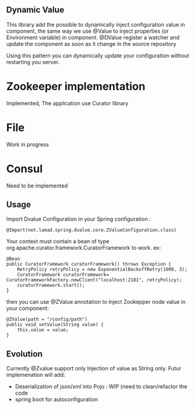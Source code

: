 ## Dynamic Value

This library add the possible to dynamically inject configuration value in component, the same way we use @Value to inject properties (or Environment variable) in component.
@DValue register a watcher and update the component as soon as it change in the source repository

Using this pattern you can dynamically update your configuration without restarting you server.

# Zookeeper implementation
Implemented, The application use Curator library

# File
Work in progress

# Consul
Need to be implemented

## Usage
Import Dvalue Configuration in your Spring configuration :

```
@Import(net.lamad.spring.dvalue.core.ZValueConfiguration.class)
```

Your context must contain a bean of type org.apache.curator.framework.CuratorFramework to work.
ex:

```
@Bean
public CuratorFramework curatorFramework() throws Exception {
    RetryPolicy retryPolicy = new ExponentialBackoffRetry(1000, 3);
    CuratorFramework curatorFramework= CuratorFrameworkFactory.newClient("localhost:2181", retryPolicy);
    curatorFramework.start();
}
```

then you can use @ZValue annotation to inject Zookepper node value in your component:

```
@ZValue(path = "/config/path")
public void setValue(String value) {
    this.value = value;
}
```

## Evolution
Currently @Zvalue support only Injection of value as String only. Futur implemenation will add:

- Deserialization of json/xml into Pojo : WIP (need to clean/refactor the code
- spring boot for autoconfiguration